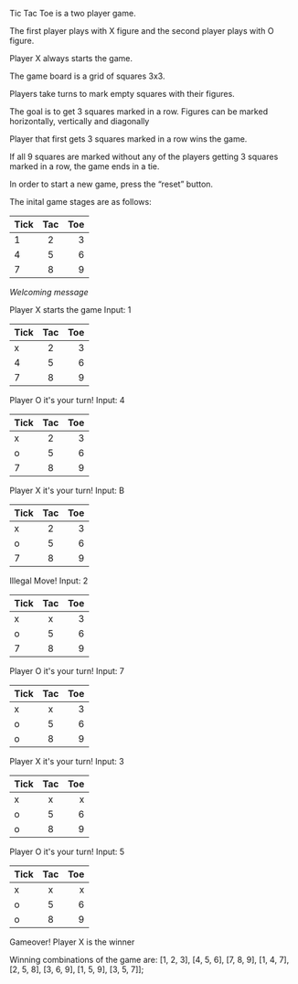 Tic Tac Toe is a two player game. 

The first player plays with X figure and the second player plays with O figure. 

Player X always starts the game. 

The game board is a grid of squares 3x3. 

Players take turns to mark empty squares with their figures. 

The goal is to get 3 squares marked in a row. Figures can be marked horizontally, vertically and diagonally 

Player that first gets 3 squares marked in a row wins the game.

If all 9 squares are marked without any of the players getting 3 squares marked in a row, the game ends in a tie. 

In order to start a new game, press the “reset” button.


The inital game stages are as follows:

| Tick    | Tac   | Toe   |
| ------- |:-----:| -----:|
|    1    |   2   |   3   |
|    4    |   5   |   6   |
|    7    |   8   |   9   |

*Welcoming message*

Player X starts the game 
Input: 1 

| Tick    | Tac   | Toe   |
| ------- |:-----:| -----:|
|    x    |   2   |   3   |
|    4    |   5   |   6   |
|    7    |   8   |   9   |

Player O it's your turn!
Input: 4

| Tick    | Tac   | Toe   |
| ------- |:-----:| -----:|
|    x    |   2   |   3   |
|    o    |   5   |   6   |
|    7    |   8   |   9   |

Player X it's your turn!
Input: B

| Tick    | Tac   | Toe   |
| ------- |:-----:| -----:|
|    x    |   2   |   3   |
|    o    |   5   |   6   |
|    7    |   8   |   9   |

Illegal Move!
Input: 2

| Tick    | Tac   | Toe   |
| ------- |:-----:| -----:|
|    x    |   x   |   3   |
|    o    |   5   |   6   |
|    7    |   8   |   9   |

Player O it's your turn!
Input: 7

| Tick    | Tac   | Toe   |
| ------- |:-----:| -----:|
|    x    |   x   |   3   |
|    o    |   5   |   6   |
|    o    |   8   |   9   |



Player X it's your turn!
Input: 3

| Tick    | Tac   | Toe   |
| ------- |:-----:| -----:|
|    x    |   x   |   x   |
|    o    |   5   |   6   |
|    o    |   8   |   9   |


Player O it's your turn!
Input: 5

| Tick    | Tac   | Toe   |
| ------- |:-----:| -----:|
|    x    |   x   |   x   |
|    o    |   5   |   6   |
|    o    |   8   |   9   |


Gameover! 
Player X is the winner 


Winning combinations of the game are: 
[1, 2, 3], [4, 5, 6], [7, 8, 9], [1, 4, 7],
[2, 5, 8], [3, 6, 9], [1, 5, 9], [3, 5, 7]];


